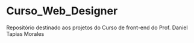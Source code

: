 # Curso_Web_Designer
Repositório destinado aos projetos do Curso de front-end do Prof. Daniel Tapias Morales
